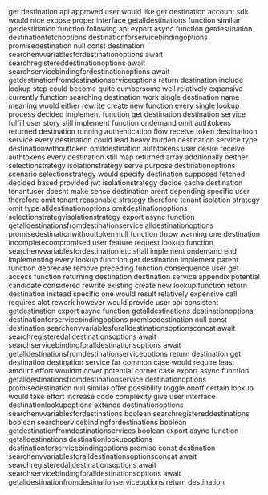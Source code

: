get destination api approved user would like get destination account sdk would nice expose proper interface getalldestinations function similiar getdestination function following api export async function getdestination destinationfetchoptions destinationforservicebindingoptions promisedestination null const destination searchenvvariablesfordestinationoptions await searchregistereddestinationoptions await searchservicebindingfordestinationoptions await getdestinationfromdestinationserviceoptions return destination include lookup step could become quite cumbersome well relatively expensive currently function searching destination work single destination name meaning would either rewrite create new function every single lookup process decided implement function get destination destination service fulfill user story still implement function ondemand omit authtokens returned destination running authentication flow receive token destinatioon service every destination could lead heavy burden destination service type destinationwithouttoken omitdestination authtokens user desire receive authtokens every destination still map returned array additionally neither selectionstrategy isolationstrategy serve purpose destinationoptions scenario selectionstrategy would specify destination supposed fetched decided based provided jwt isolationstrategy decide cache destination tenantuser doesnt make sense destination arent depending specific user therefore omit tenant reasonable strategy therefore tenant isolation strategy omit type alldestinationoptions omitdestinationoptions selectionstrategyisolationstrategy export async function getalldestinationsfromdestinationservice alldestinationoptions promisedestinationwithouttoken null function throw warning one destination incompletecompromised user feature request lookup function searchenvvariablesfordestination etc shall implement ondemand end implementing every lookup function get destination implement parent function deprecate remove preceding function consequence user get access function returning destination destination service appendix potential candidate considered rewrite existing create new lookup function return destination instead specific one would result relatively expensive call requires alot rework however would provide user api consistent getdestination export async function getalldestinations destinationoptions destinationforservicebindingoptions promisedestination null const destination searchenvvariablesforalldestinationsoptionsconcat await searchregisteredalldestinationsoptions await searchservicebindingforalldestinationsoptions await getalldestinationsfromdestinationserviceoptions return destination get destination destination service far common case would require least amount effort wouldnt cover potential corner case export async function getalldestinationsfromdestinationservice destinationoptions promisedestination null similar offer possibility toggle onoff certain lookup would take effort increase code complexity give user interface destinationlookupoptions extends destinationoptions searchenvvariablesfordestinations boolean searchregistereddestinations boolean searchservicebindingfordestinations boolean getdestinationfromdestinationservices boolean export async function getalldestinations destinationlookupoptions destinationforservicebindingoptions promise const destination searchenvvariablesforalldestinationsoptionsconcat await searchregisteredalldestinationsoptions await searchservicebindingforalldestinationsoptions await getalldestinationfromdestinationserviceoptions return destination